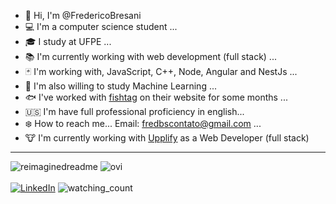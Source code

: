- 👋 Hi, I'm @FredericoBresani
- :computer: I'm a computer science student ...
- :mortar_board: I study at UFPE ...
- :books: I'm currently working with web development (full stack) ...
- :black_joker: I'm working with, JavaScript, C++, Node, Angular and NestJs ...
- :robot: I'm also willing to study Machine Learning ...
- 🐟 I've worked with [fishtag](https://www.fishtag.co/) on their website for some months ...
- :us: I'm have full professional proficiency in english...
- :snowflake: How to reach me... Email: fredbscontato@gmail.com ...
- :cow: I'm currently working with [Upplify](https://www.linkedin.com/company/upplify-inc/mycompany/) as a Web Developer (full stack)
<!---
FredericoBresani/FredericoBresani is a ✨ special ✨ repository because its `README.md` (this file) appears on your GitHub profile.
You can click the Preview link to take a look at your changes.
--->
----
<div>
  <img align=top src="https://myreadme.vercel.app/api/embed/FredericoBresani?panels=userstatistics,toprepositories" alt="reimaginedreadme" />
  <img align=top src="https://github-readme-stats.vercel.app/api/top-langs?username=FredericoBresani&show_icons=true&locale=en&layout=compact&theme=chartreuse-dark" alt="ovi" />  
</div>
&nbsp
<div>
  <a href="https://www.linkedin.com/in/fredericobs/" target="_blank"><img src="https://img.shields.io/badge/LinkedIn-%230077B5.svg?&style=flat-square&logo=linkedin&logoColor=white" alt="LinkedIn"></a>
  <img src="https://komarev.com/ghpvc/?username=FredericoBresani&color=brightgreen" alt="watching_count" />
</div>


